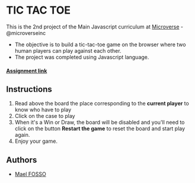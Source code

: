 # TIC TAC TOE

This is the 2nd project of the Main Javascript curriculum at [Microverse](https://www.microverse.org/) - @microverseinc

* The objective is to build a tic-tac-toe game on the browser where two human players can play against each other.
* The project was completed using Javascript language.

#### [Assignment link](https://www.theodinproject.com/courses/javascript/lessons/tic-tac-toe-javascript)

## Instructions

1. Read above the board the place corresponding to the **current player** to know who have to play
2. Click on the case to play
3. When it's a Win or Draw, the board will be disabled and you'll need to click on the button **Restart the game** to reset the board and start play again.
4. Enjoy your game.

## Authors

- [Mael FOSSO](https://github.com/maelfosso)

